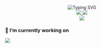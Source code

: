 <!-- accent color  #F7C04A -->
<p align="center">
<img src="https://readme-typing-svg.demolab.com?font=Fira+Code&pause=1000&color=F7C04A&center=true&vCenter=true&width=435&lines=Hello+there;Welcome+to+my+github" alt="Typing SVG" />
<br/>
<a href="https://sinnate.dev">
    <img src="https://img.shields.io/badge/website-sinnate.dv-%23F7C04A">
</a>  
<a href="https://sinnate.dev/cv_english.pdf">
    <img src="https://img.shields.io/badge/CV-PDF%20-%23F7C04A">
</a>  

<br/> 

<img src="https://github-stats-alpha.vercel.app/api?username=sinnate&cc=000&tc=F7C04A&ic=fff&bc=F7C04A">
</p>



### 🔭 I’m currently working on   
 <a href="https://github.com/sinnate/orange-pi-5-stable-diffusion-webui">
  <img align="center" src="https://github-readme-stats.vercel.app/api/pin/?username=sinnate&repo=orange-pi-5-stable-diffusion-webui&bg_color=000&border_color=F7C04A&icon_color=FFF&title_color=F7C04A&text_color=FFF" />
</a>



